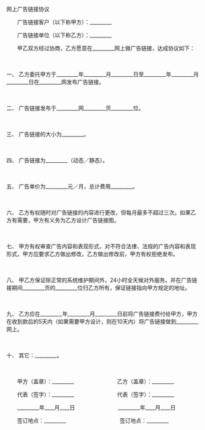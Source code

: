 



网上广告链接协议



 

　　广告链接客户（以下称甲方）：_________　　

　　广告链接单位（以下称乙方）：_________　　

　　甲乙双方经过协商，乙方愿意在_________网上做广告链接，达成协议如下：

　　

一、
乙方委托甲方于_________年_________月_________日至_________年_________月_________日在_________网发布广告链接。

　　

二、
广告链接发布于_________网_________页_________位。

　　

三、
广告链接的大小为_________。

　　

四、
广告链接为_________（动态／静态）。

　　

五、
广告单价为_________元／月，总计费用_________。

　　

六、
乙方有权随时对广告链接的内容进行更改，但每月最多不超过三次。如果乙方有需要，甲方有义务为乙方设计广告链接图。

　　

七、
甲方有权审查广告内容和表现形式，对不符合法律、法规的广告内容和表现形式，甲方应要求乙方做出修改，乙方做出修改前，甲方有权拒绝发布。

　　

八、
甲乙方保证除正常的系统维护期间外，24小时全天候对外服务。并在广告链接期间_________页的_________位归乙方所有，保证链接指向甲方规定的地址。

　　

九、
乙方应在_________年_________月_________日前将广告链接费付给甲方，甲方在收到款后的5天内（如果需要甲方设计，则在10天内）将广告链接做到_________网上。

　　

十、
其它：_________。

　　

　　甲方（盖章）：_________　　　　　　　　乙方（盖章）：_________　　

　　代表（签字）：_________　　　　　　　　代表（签字）：_________　　

　　_________年____月____日　　　　　　　　_________年____月____日　　

　　签订地点：_________　　　　　　　　　　签订地点：_________